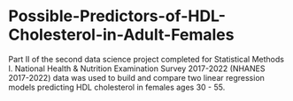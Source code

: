 # Possible-Predictors-of-HDL-Cholesterol-in-Adult-Females
Part II of the second data science project completed for Statistical Methods I. National Health &amp; Nutrition Examination Survey 2017-2022 (NHANES 2017-2022) data was used to build and compare two linear regression models predicting HDL cholesterol in females ages 30 - 55.
